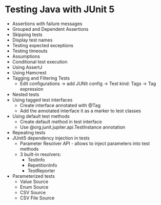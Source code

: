 # Testing Java with JUnit 5

* Assertions with failure messages
* Grouped and Dependent Assertions
* Skipping tests
* Display test names
* Testing expected exceptions
* Testing timeouts
* Assumptions
* Conditional test execution
* Using AssertJ
* Using Hamcrest
* Tagging and Filtering Tests
    * Edit configurations -> add JUNit config -> Test kind: Tags -> Tag expression
* Nested tests
* Using tagged test interfaces
    * Create interface annotated with @Tag
    * Add the annotated interface it as a marker to test classes
* Using default test methods
    * Create default method in test interface
    * Use @org.junit.jupiter.api.TestInstance annotation
* Repeating tests
* JUnit5 dependency injection in tests
    * Parameter Resolver API - allows to inject parameters into test methods
    * 3 built-in resolvers:
        * TestInfo
        * RepetitionInfo
        * TestReporter
* Parameterized tests
    * Value Source
    * Enum Source
    * CSV Source
    * CSV File Source

